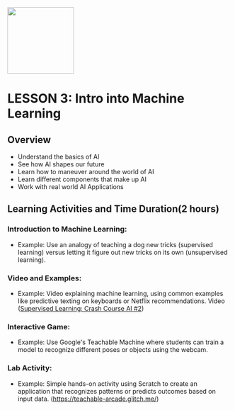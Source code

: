 <img src="https://github.com/Hgp-GeniusLabs/Curriculum/blob/10734f2c827128dde773ea4f266d154d46977866/Org-Wide/Assets/hgp_logo_original.png" width="150"/>

# LESSON 3: Intro into Machine Learning

## Overview			
* Understand the basics of AI
* See how AI shapes our future
* Learn how to maneuver around the world of AI
* Learn different components that make up AI
* Work with real world AI Applications

## Learning Activities and Time Duration(2 hours) 

### Introduction to Machine Learning:

* Example: Use an analogy of teaching a dog new tricks (supervised learning) versus letting it figure out new tricks on its own (unsupervised learning).

### Video and Examples:

* Example: Video explaining machine learning, using common examples like predictive texting on keyboards or Netflix recommendations. Video ([Supervised Learning: Crash Course AI #2](https://www.youtube.com/watch?v=4qVRBYAdLAo&list=PL8dPuuaLjXtO65LeD2p4_Sb5XQ51par_b&index=3))

### Interactive Game:

* Example: Use Google's Teachable Machine where students can train a model to recognize different poses or objects using the webcam.

### Lab Activity:

* Example: Simple hands-on activity using Scratch to create an application that recognizes patterns or predicts outcomes based on input data. (https://teachable-arcade.glitch.me/)
